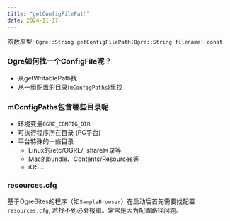 ```yaml
---
title: "getConfigFilePath"
date: 2024-11-17
---
```


函数原型: ``Ogre::String getConfigFilePath(Ogre::String filename) const``

### Ogre如何找一个ConfigFile呢？
- 从getWritablePath找
- 从一组配置的目录(`mConfigPaths`)里找

### mConfigPaths包含哪些目录呢
- 环境变量``OGRE_CONFIG_DIR``
- 可执行程序所在目录 (PC平台)
- 平台特殊的一些目录
	- Linux的/etc/OGRE/, share目录等
	- Mac的bundle、Contents/Resources等
	- iOS ...

### resources.cfg
基于OgreBites的程序（如`SampleBrowser`）在启动后首先需要找配置``resources.cfg``, 若找不到必会报错。常常是因为配置路径问题。